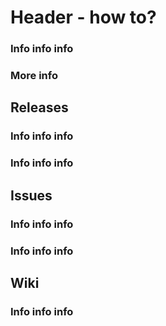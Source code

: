 # Header - how to?
### Info info info
### More info

## Releases
### Info info info
### Info info info

## Issues
### Info info info
### Info info info

## Wiki
### Info info info
